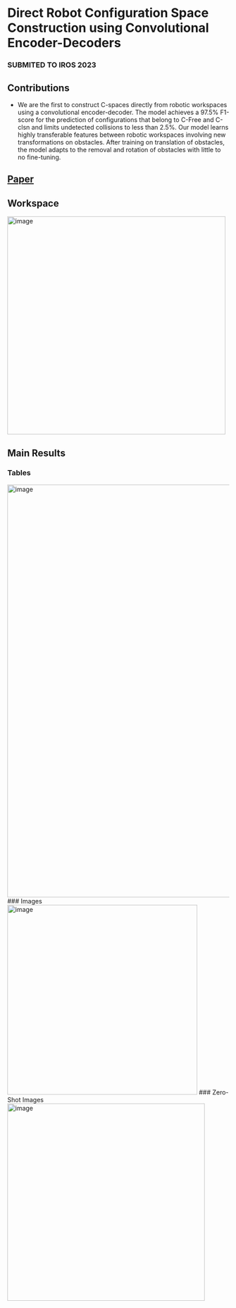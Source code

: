 # Direct Robot Configuration Space Construction using Convolutional Encoder-Decoders 
### SUBMITED TO IROS 2023

## Contributions 
- We are the first to construct C-spaces directly from robotic workspaces using a convolutional encoder-decoder. The model achieves a 97.5\% F1-score for the prediction of configurations that belong to C-Free and C-clsn and limits undetected collisions to less than 2.5\%.
Our model learns highly transferable features between robotic workspaces involving new transformations on obstacles. After training on translation of obstacles, the model adapts to the removal and rotation of obstacles with little to no fine-tuning.

## [Paper](https://github.com/ChrisBenka/config_spaces/blob/master/FinalSubmission.pdf)

## Workspace
<img width="495" alt="image" src="https://user-images.githubusercontent.com/24688175/224188874-4f1c0aa9-0a67-427c-b17a-4ea604d5e78c.png">

## Main Results
### Tables
<img width="937" alt="image" src="https://user-images.githubusercontent.com/24688175/224188799-2d544603-4594-4bf8-94f1-32df342b9cfb.png">
### Images
<img width="431" alt="image" src="https://user-images.githubusercontent.com/24688175/224188051-48edac98-edd2-4601-8313-1930867581f8.png">
### Zero-Shot Images
<img width="448" alt="image" src="https://user-images.githubusercontent.com/24688175/224188470-d8f41828-b1d1-4eee-abc4-4b47eb21f6a8.png">
